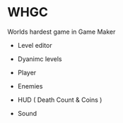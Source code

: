 WHGC
====

Worlds hardest game in Game Maker


- Level editor
- Dyanimc levels


- Player
- Enemies
- HUD ( Death Count & Coins )
- Sound
